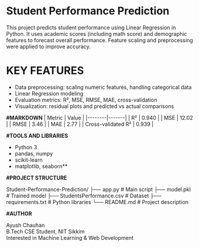 # Student Performance Prediction

This project predicts student performance using Linear Regression in Python. 
It uses academic scores (including math score) and demographic features to forecast overall performance. 
Feature scaling and preprocessing were applied to improve accuracy.

# KEY FEATURES
- Data preprocessing: scaling numeric features, handling categorical data
- Linear Regression modeling
- Evaluation metrics: R², MSE, RMSE, MAE, cross-validation
- Visualization: residual plots and predicted vs actual comparisons

**#MARKDOWN**
| Metric | Value |
|--------|-------|
| R²     | 0.940 |
| MSE    | 12.02 |
| RMSE   | 3.46  |
| MAE    | 2.77  |
| Cross-validated R² | 0.939 |

**#TOOLS AND LIBRARIES**
- Python 3
- pandas, numpy
- scikit-learn
- matplotlib, seaborn**

**#PROJECT STRUCTURE**

Student-Performance-Prediction/
├── app.py                    # Main script
├── model.pkl                 # Trained model
├── StudentsPerformance.csv   # Dataset
├── requirements.txt          # Python libraries
└── README.md                 # Project description

**#AUTHOR**

Ayush Chauhan  
B.Tech CSE Student, NIT Sikkim  
Interested in Machine Learning & Web Development

